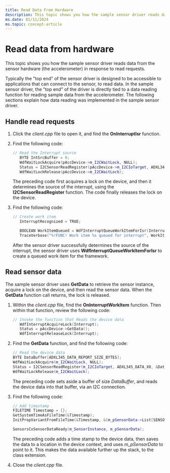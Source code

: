 ```yaml
---
title: Read Data From Hardware
description: This topic shows you how the sample sensor driver reads data from the sensor hardware (the accelerometer) in response to read requests.
ms.date: 01/11/2024
ms.topic: concept-article
---
```


# Read data from hardware

This topic shows you how the sample sensor driver reads data from the sensor hardware (the accelerometer) in response to read requests.

Typically the "top end" of the sensor driver is designed to be accessible to applications that can connect to the sensor, to read data. In the sample sensor driver, the "top end" of the driver is directly tied to a data reading function for reading sample data from the accelerometer. The following sections explain how data reading was implemented in the sample sensor driver.

## Handle read requests

1. Click the *client.cpp* file to open it, and find the **OnInterruptIsr** function.

1. Find the following code:

    ```cpp
    // Read the Interrupt source
       BYTE IntSrcBuffer = 0;
       WdfWaitLockAcquire(pAccDevice->m_I2CWaitLock, NULL);
       Status = I2CSensorReadRegister(pAccDevice->m_I2CIoTarget, ADXL345_INT_SOURCE, &IntSrcBuffer, sizeof(IntSrcBuffer));
       WdfWaitLockRelease(pAccDevice->m_I2CWaitLock);
    ```

    The preceding code first acquires a lock on the device, and then it determines the source of the interrupt, using the **I2CSensorReadRegister** function. The code finally releases the lock on the device.

1. Find the following code:

    ```cpp
    // Create work item
       InterruptRecognized = TRUE;
    
       BOOLEAN WorkItemQueued = WdfInterruptQueueWorkItemForIsr(Interrupt);
       TraceVerbose("%!FUNC! Work item %s queued for interrupt", WorkItemQueued ? "" : " already");
    ```

    After the sensor driver successfully determines the source of the interrupt, the sensor driver uses **WdfInterruptQueueWorkItemForIsr** to create a queued work item for the framework.

## Read sensor data

The sample sensor driver uses **GetData** to retrieve the sensor instance, acquire a lock on the device, and then read the sensor data. When the **GetData** function call returns, the lock is released.

1. Within the *client.cpp* file, find the **OnInterruptWorkItem** function. Then within that function, review the following code:

    ```cpp
    // Invoke the function that Reads the device data
       WdfInterruptAcquireLock(Interrupt);
       Status = pAccDevice->GetData();
       WdfInterruptReleaseLock(Interrupt);
    ```

1. Find the **GetData** function, and find the following code:

    ```cpp
    // Read the device data
    BYTE DataBuffer[ADXL345_DATA_REPORT_SIZE_BYTES];
    WdfWaitLockAcquire(m_I2CWaitLock, NULL);
    Status = I2CSensorReadRegister(m_I2CIoTarget, ADXL345_DATA_X0, &DataBuffer[0], sizeof(DataBuffer));
    WdfWaitLockRelease(m_I2CWaitLock);
    ```

    The preceding code sets aside a buffer of size *DataBuffer*, and reads the device data into that buffer, via an I2C connection.

1. Find the following code:

    ```cpp
    // Add timestamp
    FILETIME Timestamp = {};
    GetSystemTimeAsFileTime(&Timestamp);
    InitPropVariantFromFileTime(&Timestamp, &(m_pSensorData->List[SENSOR_DATA_TIMESTAMP].Value));
    
    SensorsCxSensorDataReady(m_SensorInstance, m_pSensorData);
    ```

    The preceding code adds a time stamp to the device data, then saves the data to a location in the device context, and uses *m\_pSensorData* to point to it. This makes the data available further up the stack, to the class extension.

1. Close the *client.cpp* file.
